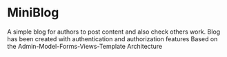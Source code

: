 # MiniBlog

A simple blog for authors to post content and also check others work.
Blog has been created with authentication and authorization features
Based on the Admin-Model-Forms-Views-Template Architecture
